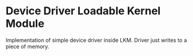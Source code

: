 # Device Driver Loadable Kernel Module

Implementation of simple device driver inside LKM. Driver just writes to a piece of memory.
